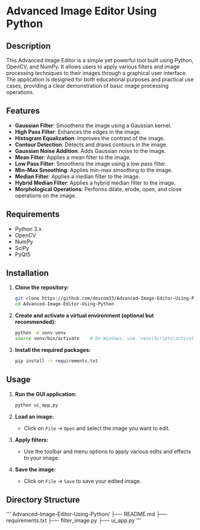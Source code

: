 # Advanced Image Editor Using Python

## Description

This Advanced Image Editor is a simple yet powerful tool built using Python, OpenCV, and NumPy. It allows users to apply various filters and image processing techniques to their images through a graphical user interface. The application is designed for both educational purposes and practical use cases, providing a clear demonstration of basic image processing operations.

## Features

- **Gaussian Filter**: Smoothens the image using a Gaussian kernel.
- **High Pass Filter**: Enhances the edges in the image.
- **Histogram Equalization**: Improves the contrast of the image.
- **Contour Detection**: Detects and draws contours in the image.
- **Gaussian Noise Addition**: Adds Gaussian noise to the image.
- **Mean Filter**: Applies a mean filter to the image.
- **Low Pass Filter**: Smoothens the image using a low pass filter.
- **Min-Max Smoothing**: Applies min-max smoothing to the image.
- **Median Filter**: Applies a median filter to the image.
- **Hybrid Median Filter**: Applies a hybrid median filter to the image.
- **Morphological Operations**: Performs dilate, erode, open, and close operations on the image.

## Requirements

- Python 3.x
- OpenCV
- NumPy
- SciPy
- PyQt5

## Installation

1. **Clone the repository:**

    ```bash
    git clone https://github.com/devcom33/Advanced-Image-Editor-Using-Python.git
    cd Advanced-Image-Editor-Using-Python
    ```

2. **Create and activate a virtual environment (optional but recommended):**

    ```bash
    python -m venv venv
    source venv/bin/activate    # On Windows, use `venv\Scripts\activate`
    ```

3. **Install the required packages:**

    ```bash
    pip install -r requirements.txt
    ```

## Usage

1. **Run the GUI application:**

    ```bash
    python ui_app.py
    ```

2. **Load an image:**
    - Click on `File` -> `Open` and select the image you want to edit.

3. **Apply filters:**
    - Use the toolbar and menu options to apply various edits and effects to your image.

4. **Save the image:**
    - Click on `File` -> `Save` to save your edited image.

## Directory Structure
'''
Advanced-Image-Editor-Using-Python/
├── README.md
├── requirements.txt
├── filter_image.py
├── ui_app.py
'''
